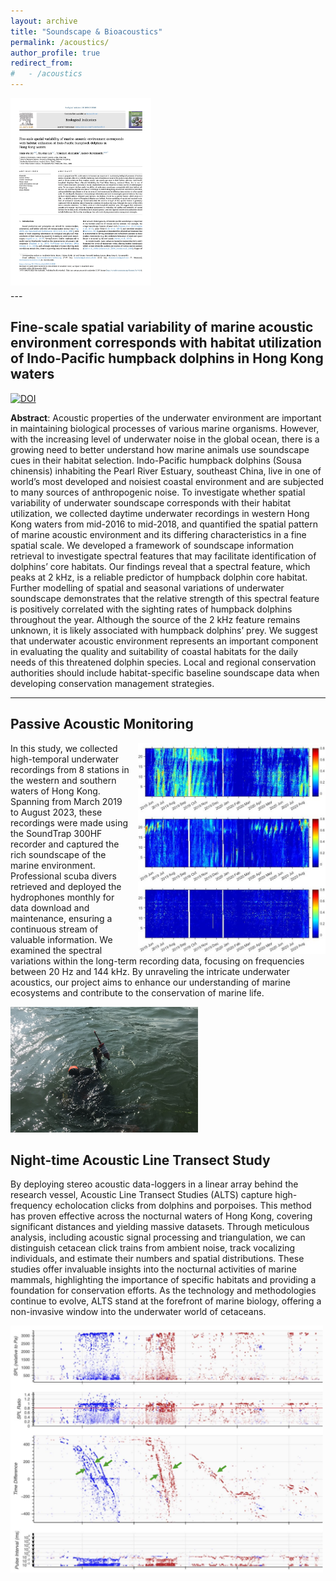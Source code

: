```yaml
---
layout: archive
title: "Soundscape & Bioacoustics"
permalink: /acoustics/
author_profile: true
redirect_from:
#   - /acoustics
---
```


<div style="display: flex; gap: 5px; align-items: flex-start; margin-bottom: 5px;">
  <a href="https://doi.org/10.1016/j.ecolind.2023.111228" target="_blank" rel="noopener">
    <img
      src="/images/manuscript_covers/2024 Ho et al Spatial Soundscape.jpg"
      alt="Ho et al. 2024 – Spatial Soundscape"
      style="height: 300px; width: auto;"
    >
  </a>
</div>
---

## Fine-scale spatial variability of marine acoustic environment corresponds with habitat utilization of Indo-Pacific humpback dolphins in Hong Kong waters

[![DOI](https://img.shields.io/badge/10.1016/j.ecolind.2023.111228-logo?style=flat-square&label=DOI&labelColor=a9bcc2&color=edf1f0)](https://doi.org/10.1016/j.ecolind.2023.111228)

**Abstract**: Acoustic properties of the underwater environment are important in maintaining biological processes of various marine organisms. However, with the increasing level of underwater noise in the global ocean, there is a growing need to better understand how marine animals use soundscape cues in their habitat selection. Indo-Pacific humpback dolphins (Sousa chinensis) inhabiting the Pearl River Estuary, southeast China, live in one of world’s most developed and noisiest coastal environment and are subjected to many sources of anthropogenic noise. To investigate whether spatial variability of underwater soundscape corresponds with their habitat utilization, we collected daytime underwater recordings in western Hong Kong waters from mid-2016 to mid-2018, and quantified the spatial pattern of marine acoustic environment and its differing characteristics in a fine spatial scale. We developed a framework of soundscape information retrieval to investigate spectral features that may facilitate identification of dolphins’ core habitats. Our findings reveal that a spectral feature, which peaks at 2 kHz, is a reliable predictor of humpback dolphin core habitat. Further modelling of spatial and seasonal variations of underwater soundscape demonstrates that the relative strength of this spectral feature is positively correlated with the sighting rates of humpback dolphins throughout the year. Although the source of the 2 kHz feature remains unknown, it is likely associated with humpback dolphins’ prey. We suggest that underwater acoustic environment represents an important component in evaluating the quality and suitability of coastal habitats for the daily needs of this threatened dolphin species. Local and regional conservation authorities should include habitat-specific baseline soundscape data when developing conservation management strategies.

---

## Passive Acoustic Monitoring

<img src="/images/acoustics-pam-longterm.png" alt="acoustics" style="float: right; margin-left: 10px; width: 300px;" />

In this study, we collected high-temporal underwater recordings from 8 stations in the western and southern waters of Hong Kong. Spanning from March 2019 to August 2023, these recordings were made using the SoundTrap 300HF recorder and captured the rich soundscape of the marine environment. Professional scuba divers retrieved and deployed the hydrophones monthly for data download and maintenance, ensuring a continuous stream of valuable information. We examined the spectral variations within the long-term recording data, focusing on frequencies between 20 Hz and 144 kHz. By unraveling the intricate underwater acoustics, our project aims to enhance our understanding of marine ecosystems and contribute to the conservation of marine life.

<img src="/images/acoustics-diver.png" alt="acoustics" style="float: center; width: 300px;" />

## Night-time Acoustic Line Transect Study

By deploying stereo acoustic data-loggers in a linear array behind the research vessel, Acoustic Line Transect Studies (ALTS) capture high-frequency echolocation clicks from dolphins and porpoises. This method has proven effective across the nocturnal waters of Hong Kong, covering significant distances and yielding massive datasets. Through meticulous analysis, including acoustic signal processing and triangulation, we can distinguish cetacean click trains from ambient noise, track vocalizing individuals, and estimate their numbers and spatial distributions. These studies offer invaluable insights into the nocturnal activities of marine mammals, highlighting the importance of specific habitats and providing a foundation for conservation efforts. As the technology and methodologies continue to evolve, ALTS stand at the forefront of marine biology, offering a non-invasive window into the underwater world of cetaceans.

<img src="/images/acoustics-ALTS-trace.png" alt="acoustics" style="float: center; width: 500px;" />
